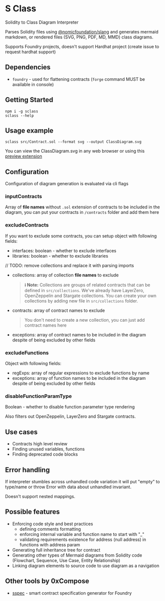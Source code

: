 # S Class

Solidity to Class Diagram Interpreter

Parses Solidity files using [@nomicfoundation/slang](https://github.com/NomicFoundation/slang) and generates mermaid markdown, or rendered files (SVG, PNG, PDF, MD, MMD) class diagrams.

Supports Foundry projects, doesn't support Hardhat project (create issue to request hardhat support)

## Dependencies

-   `foundry` - used for flattening contracts (`forge` command MUST be available in console)

## Getting Started

```
npm i -g sclass
sclass --help
```

## Usage example

```
sclass src/Contract.sol --format svg --output ClassDiagram.svg
```

You can view the ClassDiagram.svg in any web browser or using this [preview extension](https://marketplace.visualstudio.com/items?itemName=vitaliymaz.vscode-svg-previewer)

## Configuration

Configuration of diagram generation is evaluated via cli flags

### inputContracts

Array of **file names** without `.sol` extension of contracts to be included in the diagram, you can put your contracts in `/contracts` folder and add them here

### excludeContracts

If you want to exclude some contracts, you can setup object with following fields:

-   interfaces: boolean - whether to exclude interfaces
-   libraries: boolean - whether to exclude libraries

// TODO: remove collections and replace it with parsing imports

-   collections: array of collection **file names** to exclude
    > **ℹ️ Note:** Collections are groups of related contracts that can be defined in `src/collections`. We've already have LayerZero, OpenZeppelin and Stargate collections. You can create your own collections by adding new file in `src/collections` folder.
-   contracts: array of contract names to exclude
    > You don't need to create a new collection, you can just add contract names here
-   exceptions: array of contract names to be included in the diagram despite of being excluded by other fields

### excludeFunctions

Object with following fields:

-   regExps: array of regular expressions to exclude functions by name
-   exceptions: array of function names to be included in the diagram despite of being excluded by other fields

### disableFunctionParamType

Boolean - whether to disable function parameter type rendering

Also filters out OpenZeppelin, LayerZero and Stargate contracts.

## Use cases

-   Contracts high level review
-   Finding unused variables, functions
-   Finding deprecated code blocks

## Error handling

If interpreter stumbles across unhandled code variation it will put "empty" to type/name or throw Error with data about unhandled invariant.

Doesn't support nested mappings.

## Possible features

-   Enforcing code style and best practices
    -   defining comments formatting
    -   enforcing internal variable and function name to start with "\_"
    -   validating requirements existence for address (null address) in functions with address param
-   Generating full inheritance tree for contract
-   Generating other types of Mermaid diagrams from Solidity code (Flowchart, Sequence, Use Case, Entity Relationship)
-   Linking diagram elements to source code to use diagram as a navigation

## Other tools by 0xCompose

-   [sspec](https://github.com/0xcompose/sspec) - smart contract specification generator for Foundry
